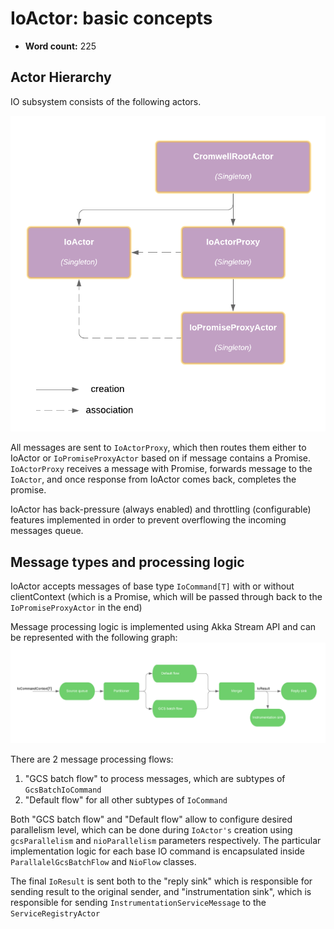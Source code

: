 # IoActor: basic concepts

* **Word count:** 225

## Actor Hierarchy

IO subsystem consists of the following actors.

![IoActor hierarchy](IoActor.png)

All messages are sent to `IoActorProxy`, which then routes them either to IoActor or `IoPromiseProxyActor` based on if 
message contains a Promise. `IoActorProxy` receives a message with Promise, forwards message to the `IoActor`, and once 
response from IoActor comes back, completes the promise.

IoActor has back-pressure (always enabled) and throttling (configurable) features implemented in order to prevent 
overflowing the incoming messages queue.

## Message types and processing logic

IoActor accepts messages of base type `IoCommand[T]` with or without clientContext (which is a Promise, which will be 
passed through back to the `IoPromiseProxyActor` in the end)

Message processing logic is implemented using Akka Stream API and can be represented with the following graph:
![IoActor message processing graph](IoActor_message_processing_graph.png)

There are 2 message processing flows:  
1. "GCS batch flow" to process messages, which are subtypes of `GcsBatchIoCommand`  
1. "Default flow" for all other subtypes of `IoCommand`
  
Both "GCS batch flow" and "Default flow" allow to configure desired parallelism level, which can be done during 
`IoActor's` creation using `gcsParallelism` and `nioParallelism` parameters respectively. 
The particular implementation logic for each base IO command is encapsulated inside `ParallalelGcsBatchFlow` and 
`NioFlow` classes.

The final `IoResult` is sent both to the "reply sink" which is responsible for sending result to the original sender, and 
"instrumentation sink", which is responsible for sending `InstrumentationServiceMessage` to the `ServiceRegistryActor`  
